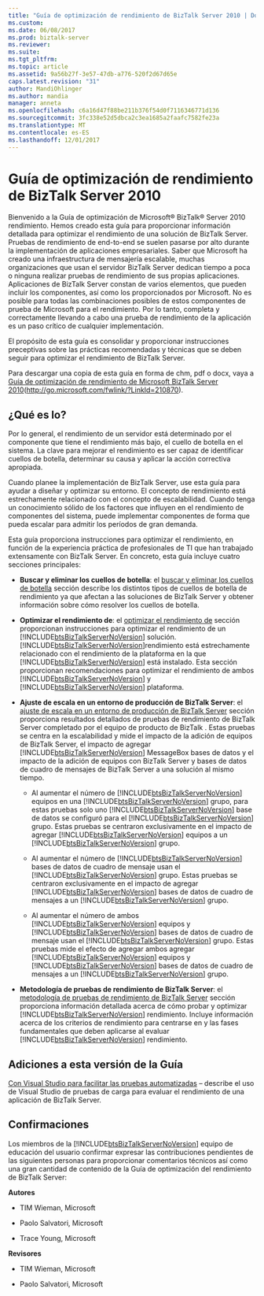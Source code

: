 ```yaml
---
title: "Guía de optimización de rendimiento de BizTalk Server 2010 | Documentos de Microsoft"
ms.custom: 
ms.date: 06/08/2017
ms.prod: biztalk-server
ms.reviewer: 
ms.suite: 
ms.tgt_pltfrm: 
ms.topic: article
ms.assetid: 9a56b27f-3e57-47db-a776-520f2d67d65e
caps.latest.revision: "31"
author: MandiOhlinger
ms.author: mandia
manager: anneta
ms.openlocfilehash: c6a16d47f88be211b376f54d0f7116346771d136
ms.sourcegitcommit: 3fc338e52d5dbca2c3ea1685a2faafc7582fe23a
ms.translationtype: MT
ms.contentlocale: es-ES
ms.lasthandoff: 12/01/2017
---
```

# <a name="biztalk-server-2010-performance-optimization-guide"></a>Guía de optimización de rendimiento de BizTalk Server 2010
Bienvenido a la Guía de optimización de Microsoft® BizTalk® Server 2010 rendimiento. Hemos creado esta guía para proporcionar información detallada para optimizar el rendimiento de una solución de BizTalk Server. Pruebas de rendimiento de end-to-end se suelen pasarse por alto durante la implementación de aplicaciones empresariales. Saber que Microsoft ha creado una infraestructura de mensajería escalable, muchas organizaciones que usan el servidor BizTalk Server dedican tiempo a poca o ninguna realizar pruebas de rendimiento de sus propias aplicaciones. Aplicaciones de BizTalk Server constan de varios elementos, que pueden incluir los componentes, así como los proporcionados por Microsoft. No es posible para todas las combinaciones posibles de estos componentes de prueba de Microsoft para el rendimiento. Por lo tanto, completa y correctamente llevando a cabo una prueba de rendimiento de la aplicación es un paso crítico de cualquier implementación.  
  
 El propósito de esta guía es consolidar y proporcionar instrucciones preceptivas sobre las prácticas recomendadas y técnicas que se deben seguir para optimizar el rendimiento de BizTalk Server.  
  
 Para descargar una copia de esta guía en forma de chm, pdf o docx, vaya a [Guía de optimización de rendimiento de Microsoft BizTalk Server 2010](http://go.microsoft.com/fwlink/?LinkId=210870)(http://go.microsoft.com/fwlink/?LinkId=210870).  
  
## <a name="whats-in-it"></a>¿Qué es lo?  
 Por lo general, el rendimiento de un servidor está determinado por el componente que tiene el rendimiento más bajo, el cuello de botella en el sistema. La clave para mejorar el rendimiento es ser capaz de identificar cuellos de botella, determinar su causa y aplicar la acción correctiva apropiada.  
  
 Cuando planee la implementación de BizTalk Server, use esta guía para ayudar a diseñar y optimizar su entorno. El concepto de rendimiento está estrechamente relacionado con el concepto de escalabilidad. Cuando tenga un conocimiento sólido de los factores que influyen en el rendimiento de componentes del sistema, puede implementar componentes de forma que pueda escalar para admitir los períodos de gran demanda.  
  
 Esta guía proporciona instrucciones para optimizar el rendimiento, en función de la experiencia práctica de profesionales de TI que han trabajado extensamente con BizTalk Server. En concreto, esta guía incluye cuatro secciones principales:  
  
-   **Buscar y eliminar los cuellos de botella**: el [buscar y eliminar los cuellos de botella](../technical-guides/finding-and-eliminating-bottlenecks.md) sección describe los distintos tipos de cuellos de botella de rendimiento ya que afectan a las soluciones de BizTalk Server y obtener información sobre cómo resolver los cuellos de botella.  
  
-   **Optimizar el rendimiento de**: el [optimizar el rendimiento de](../technical-guides/optimizing-performance.md) sección proporcionan instrucciones para optimizar el rendimiento de un [!INCLUDE[btsBizTalkServerNoVersion](../includes/btsbiztalkservernoversion-md.md)] solución. [!INCLUDE[btsBizTalkServerNoVersion](../includes/btsbiztalkservernoversion-md.md)]rendimiento está estrechamente relacionado con el rendimiento de la plataforma en la que [!INCLUDE[btsBizTalkServerNoVersion](../includes/btsbiztalkservernoversion-md.md)] está instalado. Esta sección proporcionan recomendaciones para optimizar el rendimiento de ambos [!INCLUDE[btsBizTalkServerNoVersion](../includes/btsbiztalkservernoversion-md.md)] y [!INCLUDE[btsBizTalkServerNoVersion](../includes/btsbiztalkservernoversion-md.md)] plataforma.  
  
-   **Ajuste de escala en un entorno de producción de BizTalk Server**: el [ajuste de escala en un entorno de producción de BizTalk Server](../technical-guides/scaling-a-production-biztalk-server-environment.md) sección proporciona resultados detallados de pruebas de rendimiento de BizTalk Server completado por el equipo de producto de BizTalk . Estas pruebas se centra en la escalabilidad y mide el impacto de la adición de equipos de BizTalk Server, el impacto de agregar [!INCLUDE[btsBizTalkServerNoVersion](../includes/btsbiztalkservernoversion-md.md)] MessageBox bases de datos y el impacto de la adición de equipos con BizTalk Server y bases de datos de cuadro de mensajes de BizTalk Server a una solución al mismo tiempo.  
  
    -   Al aumentar el número de [!INCLUDE[btsBizTalkServerNoVersion](../includes/btsbiztalkservernoversion-md.md)] equipos en una [!INCLUDE[btsBizTalkServerNoVersion](../includes/btsbiztalkservernoversion-md.md)] grupo, para estas pruebas solo uno [!INCLUDE[btsBizTalkServerNoVersion](../includes/btsbiztalkservernoversion-md.md)] base de datos se configuró para el [!INCLUDE[btsBizTalkServerNoVersion](../includes/btsbiztalkservernoversion-md.md)] grupo. Estas pruebas se centraron exclusivamente en el impacto de agregar [!INCLUDE[btsBizTalkServerNoVersion](../includes/btsbiztalkservernoversion-md.md)] equipos a un [!INCLUDE[btsBizTalkServerNoVersion](../includes/btsbiztalkservernoversion-md.md)] grupo.  
  
    -   Al aumentar el número de [!INCLUDE[btsBizTalkServerNoVersion](../includes/btsbiztalkservernoversion-md.md)] bases de datos de cuadro de mensaje usan el [!INCLUDE[btsBizTalkServerNoVersion](../includes/btsbiztalkservernoversion-md.md)] grupo. Estas pruebas se centraron exclusivamente en el impacto de agregar [!INCLUDE[btsBizTalkServerNoVersion](../includes/btsbiztalkservernoversion-md.md)] bases de datos de cuadro de mensajes a un [!INCLUDE[btsBizTalkServerNoVersion](../includes/btsbiztalkservernoversion-md.md)] grupo.  
  
    -   Al aumentar el número de ambos [!INCLUDE[btsBizTalkServerNoVersion](../includes/btsbiztalkservernoversion-md.md)] equipos y [!INCLUDE[btsBizTalkServerNoVersion](../includes/btsbiztalkservernoversion-md.md)] bases de datos de cuadro de mensaje usan el [!INCLUDE[btsBizTalkServerNoVersion](../includes/btsbiztalkservernoversion-md.md)] grupo. Estas pruebas mide el efecto de agregar ambos agregar [!INCLUDE[btsBizTalkServerNoVersion](../includes/btsbiztalkservernoversion-md.md)] equipos y [!INCLUDE[btsBizTalkServerNoVersion](../includes/btsbiztalkservernoversion-md.md)] bases de datos de cuadro de mensajes a un [!INCLUDE[btsBizTalkServerNoVersion](../includes/btsbiztalkservernoversion-md.md)] grupo.  
  
-   **Metodología de pruebas de rendimiento de BizTalk Server**: el [metodología de pruebas de rendimiento de BizTalk Server](../technical-guides/biztalk-server-performance-testing-methodology.md) sección proporciona información detallada acerca de cómo probar y optimizar [!INCLUDE[btsBizTalkServerNoVersion](../includes/btsbiztalkservernoversion-md.md)] rendimiento. Incluye información acerca de los criterios de rendimiento para centrarse en y las fases fundamentales que deben aplicarse al evaluar [!INCLUDE[btsBizTalkServerNoVersion](../includes/btsbiztalkservernoversion-md.md)] rendimiento.  
  
## <a name="additions-to-this-version-of-the-guide"></a>Adiciones a esta versión de la Guía  
 [Con Visual Studio para facilitar las pruebas automatizadas](../technical-guides/using-visual-studio-to-facilitate-automated-testing.md) – describe el uso de Visual Studio de pruebas de carga para evaluar el rendimiento de una aplicación de BizTalk Server.  
  
## <a name="acknowledgments"></a>Confirmaciones  
 Los miembros de la [!INCLUDE[btsBizTalkServerNoVersion](../includes/btsbiztalkservernoversion-md.md)] equipo de educación del usuario confirmar expresar las contribuciones pendientes de las siguientes personas para proporcionar comentarios técnicos así como una gran cantidad de contenido de la Guía de optimización del rendimiento de BizTalk Server:  
  
 **Autores**  
  
-   TIM Wieman, Microsoft  
  
-   Paolo Salvatori, Microsoft  
  
-   Trace Young, Microsoft  
  
 **Revisores**  
  
-   TIM Wieman, Microsoft  
  
-   Paolo Salvatori, Microsoft